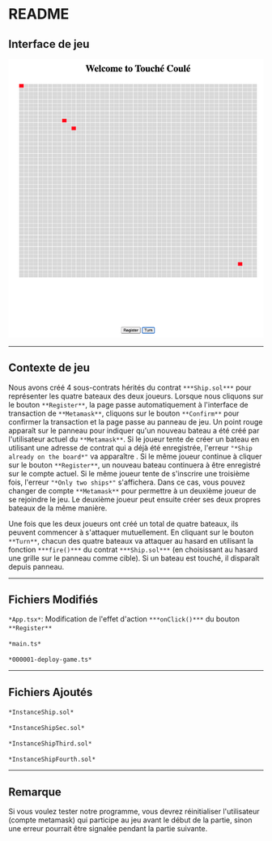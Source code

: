 # README

## Interface de jeu

![Screenshot 2022-11-27 at 16.54.04.png](README-images/interface.png)

---

## Contexte de jeu

Nous avons créé 4 sous-contrats hérités du contrat `***Ship.sol***` pour représenter les quatre bateaux des deux joueurs. Lorsque nous cliquons sur le bouton `**Register**`, la page passe automatiquement à l'interface de transaction de `**Metamask**`, cliquons sur le bouton `**Confirm**` pour confirmer la transaction et la page passe au panneau de jeu. Un point rouge apparaît sur le panneau pour indiquer qu'un nouveau bateau a été créé par l'utilisateur actuel du `**Metamask**`. Si le joueur tente de créer un bateau en utilisant une adresse de contrat qui a déjà été enregistrée, l'erreur `"*Ship already on the board*"` va apparaître . Si le même joueur continue à cliquer sur le bouton `**Register**`, un nouveau bateau continuera à être enregistré sur le compte actuel. Si le même joueur tente de s'inscrire une troisième fois, l'erreur `"*Only two ships*"` s'affichera. Dans ce cas, vous pouvez changer de compte `**Metamask**` pour permettre à un deuxième joueur de se rejoindre le jeu. Le deuxième joueur peut ensuite créer ses deux propres bateaux de la même manière.

Une fois que les deux joueurs ont créé un total de quatre bateaux, ils peuvent commencer à s'attaquer mutuellement. En cliquant sur le bouton `**Turn**`, chacun des quatre bateaux va attaquer au hasard en utilisant la fonction `***fire()***` du contrat `***Ship.sol***`  (en choisissant au hasard une grille sur le panneau comme cible). Si un bateau est touché, il disparaît depuis panneau.

---

## Fichiers Modifiés

`*App.tsx*`: Modification de l'effet d'action `***onClick()***` du bouton `**Register**`

`*main.ts*`

`*000001-deploy-game.ts*`

---

## Fichiers Ajoutés

`*InstanceShip.sol*`

`*InstanceShipSec.sol*`

`*InstanceShipThird.sol*`

`*InstanceShipFourth.sol*`

---

## Remarque

Si vous voulez tester notre programme, vous devrez réinitialiser l'utilisateur (compte metamask) qui participe au jeu avant le début de la partie, sinon une erreur pourrait être signalée pendant la partie suivante.